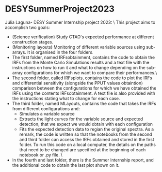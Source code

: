 # DESYSummerProject2023
Júlia Laguna- DESY Summer Internship project 2023:  \\
This project aims to accomplish two goals:
- (Science verification) Study CTAO's expected performance at different construction stages.
- (Monitoring layouts) Monitoring of different variable sources using sub-arrays. 
It is organised in the four folders.
- The first folder, named IRFsobtainment,  contains the code to obtain the IRFs from the Monte Carlo Simulations results and a text file with the instructions on how to run it and what to change depending on the sub-array configurations for which we want to compare their performances.\\
- The second folder, called IRFsplots, contains the code to plot the IRFs and differential sensitivity (alongside the PPUT values obtaintion) comparison between the configurations for which we have obtained the IRFs using the contents IRFsobtainment. A text file is also provided with the instructions stating what to change for each case.
- The third folder, named MLayouts, contains the code that takes the IRFs from different configurations and:
    - Simulates a variable source
    - Extracts the light curves for the variable source and expected detection, that we expect we would obtain with each configuration
    - Fits the expected detection data to regian the original spectra.
As a remark, the code is written so that the notebooks from the second and third folder can access the IRFs obtained and stored in the first folder. To run this code on a local computer, the details on the paths that need to be changed are specified at the beginning of each notebook or .py file. \\
- In the fourth and last folder, there is the Summer Internship report, and the additional code to obtain the last plot shown on it.
